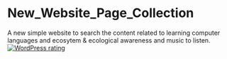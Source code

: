 # New_Website_Page_Collection
A new simple website to search the content related to learning computer languages and ecosytem &amp; ecological awareness and music to listen.
[![WordPress rating](https://img.shields.io/wordpress/plugin/r/akismet.svg)](https://github.com/gittyRavi/New_Website_Page_Collection/blob/master/homepage.html)
